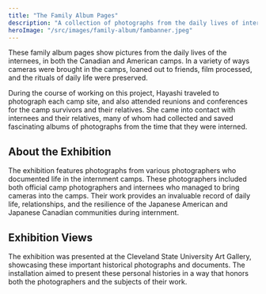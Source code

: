 ```yaml
---
title: "The Family Album Pages"
description: "A collection of photographs from the daily lives of internees in both Canadian and American camps"
heroImage: "/src/images/family-album/fambanner.jpeg"
---
```


These family album pages show pictures from the daily lives of the internees, in both the Canadian and American camps. In a variety of ways cameras were brought in the camps, loaned out to friends, film processed, and the rituals of daily life were preserved.

During the course of working on this project, Hayashi traveled to photograph each camp site, and also attended reunions and conferences for the camp survivors and their relatives. She came into contact with internees and their relatives, many of whom had collected and saved fascinating albums of photographs from the time that they were interned.

## About the Exhibition

The exhibition features photographs from various photographers who documented life in the internment camps. These photographers included both official camp photographers and internees who managed to bring cameras into the camps. Their work provides an invaluable record of daily life, relationships, and the resilience of the Japanese American and Japanese Canadian communities during internment.

## Exhibition Views

The exhibition was presented at the Cleveland State University Art Gallery, showcasing these important historical photographs and documents. The installation aimed to present these personal histories in a way that honors both the photographers and the subjects of their work.
